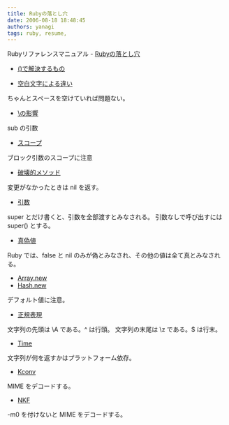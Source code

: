 ```yaml
---
title: Rubyの落とし穴
date: 2006-08-18 18:48:45
authors: yanagi
tags: ruby, resume, 
---
```

Rubyリファレンスマニュアル - <a href="http://www.ruby-lang.org/ja/man/?cmd=view;name=Ruby%A4%CE%CD%EE%A4%C8%A4%B7%B7%EA">Rubyの落とし穴</a>
<!--more-->
<ul>
	<li><a href="http://www.ruby-lang.org/ja/man/?cmd=view;name=trap%3A%3A%28%29%A4%C7%B2%F2%B7%E8%A4%B9%A4%EB%A4%E2%A4%CE">()で解決するもの</a></li>
</ul>
<ul>
	<li><a href="http://www.ruby-lang.org/ja/man/?cmd=view;name=trap%3A%3A%B6%F5%C7%F2%CA%B8%BB%FA%A4%CB%A4%E8%A4%EB%B0%E3%A4%A4">空白文字による違い</a></li>
</ul>
ちゃんとスペースを空けていれば問題ない。
<ul>
	<li><a href="http://www.ruby-lang.org/ja/man/?cmd=view;name=trap%3A%3A%5C%A4%CE%B1%C6%B6%C1">\の影響</a></li>
</ul>
sub の引数
<ul>
	<li><a href="http://www.ruby-lang.org/ja/man/?cmd=view;name=trap%3A%3A%A5%B9%A5%B3%A1%BC%A5%D7%A1%A2%C0%A9%B8%E6%B9%BD%C2%A4">スコープ</a></li>
</ul>
ブロック引数のスコープに注意
<ul>
	<li><a href="http://www.ruby-lang.org/ja/man/?cmd=view;name=trap%3A%3A%C7%CB%B2%F5%C5%AA%A5%E1%A5%BD%A5%C3%A5%C9">破壊的メソッド</a></li>
</ul>
変更がなかったときは nil を返す。
<ul>
	<li><a href="http://www.ruby-lang.org/ja/man/?cmd=view;name=trap%3A%3A%B0%FA%BF%F4">引数</a></li>
</ul>
super とだけ書くと、引数を全部渡すとみなされる。
引数なしで呼び出すには super() とする。
<ul>
	<li><a href="http://www.ruby-lang.org/ja/man/?cmd=view;name=trap%3A%3A%BF%BF%B5%B6%C3%CD">真偽値</a></li>
</ul>
Ruby では、false と nil のみが偽とみなされ、その他の値は全て真とみなされる。
<ul>
	<li><a href="http://www.ruby-lang.org/ja/man/?cmd=view;name=trap%3A%3AArray">Array.new</a></li>
	<li><a href="http://www.ruby-lang.org/ja/man/?cmd=view;name=trap%3A%3AHash">Hash.new</a></li>
</ul>
デフォルト値に注意。
<ul>
	<li><a href="http://www.ruby-lang.org/ja/man/?cmd=view;name=%C0%B5%B5%AC%C9%BD%B8%BD">正規表現</a></li>
</ul>
文字列の先頭は \A である。^ は行頭。
文字列の末尾は \z である。$ は行末。
<ul>
	<li><a href="http://www.ruby-lang.org/ja/man/?cmd=view;name=trap%3A%3ATime">Time</a></li>
</ul>
文字列が何を返すかはプラットフォーム依存。
<ul>
	<li><a href="http://www.ruby-lang.org/ja/man/?cmd=view;name=trap%3A%3AKconv">Kconv</a></li>
</ul>
MIME をデコードする。
<ul>
	<li><a href="http://www.ruby-lang.org/ja/man/?cmd=view;name=trap%3A%3ANKF">NKF</a></li>
</ul>
-m0 を付けないと MIME をデコードする。